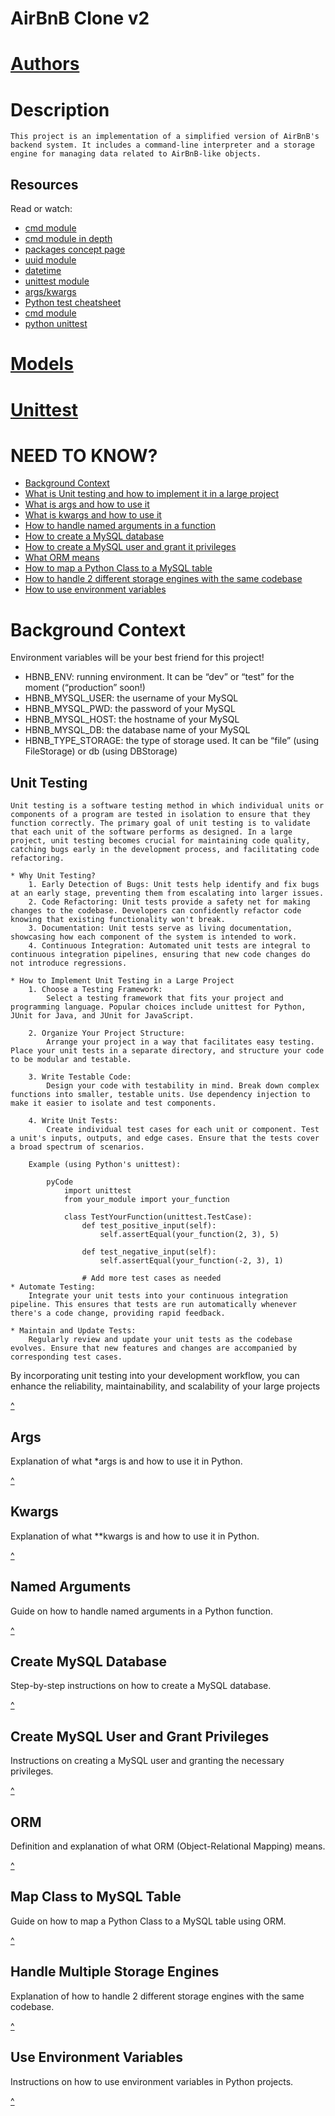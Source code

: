 # AirBnB Clone v2
# [Authors](https://github.com/TheeKingZa/AirBnB_clone_v2/blob/master/AUTHORS) 

# Description

    This project is an implementation of a simplified version of AirBnB's backend system. It includes a command-line interpreter and a storage engine for managing data related to AirBnB-like objects.

## Resources
Read or watch:

* [cmd module](https://docs.python.org/3.8/library/cmd.html)
* [cmd module in depth](http://pymotw.com/2/cmd/)
* [packages concept page](https://docs.python.org/3.4/tutorial/modules.html#packages)
* [uuid module](https://docs.python.org/3.8/library/uuid.html)
* [datetime](https://docs.python.org/3.8/library/datetime.html)
* [unittest module](https://docs.python.org/3.8/library/unittest.html#module-unittest)
* [args/kwargs](https://yasoob.me/2013/08/04/args-and-kwargs-in-python-explained/)
* [Python test cheatsheet](https://www.pythonsheets.com/notes/python-tests.html)
* [cmd module](https://wiki.python.org/moin/CmdModule)
* [python unittest](https://realpython.com/python-testing/)

# [Models](https://github.com/TheeKingZa/AirBnB_clone/blob/master/models/README.md)

# [Unittest](https://github.com/TheeKingZa/AirBnB_clone/blob/master/tests/README.md)

# NEED TO KNOW?
* [Background Context](#background-context)
* [What is Unit testing and how to implement it in a large project](#unit-testing)
* [What is args and how to use it](#args)
* [What is kwargs and how to use it](#kwargs)
* [How to handle named arguments in a function](#named-arguments)
* [How to create a MySQL database](#create-mysql-database)
* [How to create a MySQL user and grant it privileges](#create-mysql-user-and-grant-privileges)
* [What ORM means](#orm)
* [How to map a Python Class to a MySQL table](#map-class-to-mysql-table)
* [How to handle 2 different storage engines with the same codebase](#handle-multiple-storage-engines)
* [How to use environment variables](#use-environment-variables)

# **Background Context**
Environment variables will be your best friend for this project!

* HBNB_ENV: running environment. It can be “dev” or “test” for the moment (“production” soon!)
* HBNB_MYSQL_USER: the username of your MySQL
* HBNB_MYSQL_PWD: the password of your MySQL
* HBNB_MYSQL_HOST: the hostname of your MySQL
* HBNB_MYSQL_DB: the database name of your MySQL
* HBNB_TYPE_STORAGE: the type of storage used. It can be “file” (using FileStorage) or db (using DBStorage)

## Unit Testing
    Unit testing is a software testing method in which individual units or components of a program are tested in isolation to ensure that they function correctly. The primary goal of unit testing is to validate that each unit of the software performs as designed. In a large project, unit testing becomes crucial for maintaining code quality, catching bugs early in the development process, and facilitating code refactoring.

	* Why Unit Testing?
		1. Early Detection of Bugs: Unit tests help identify and fix bugs at an early stage, preventing them from escalating into larger issues.
		2. Code Refactoring: Unit tests provide a safety net for making changes to the codebase. Developers can confidently refactor code knowing that existing functionality won't break.
		3. Documentation: Unit tests serve as living documentation, showcasing how each component of the system is intended to work.
		4. Continuous Integration: Automated unit tests are integral to continuous integration pipelines, ensuring that new code changes do not introduce regressions.

	* How to Implement Unit Testing in a Large Project
		1. Choose a Testing Framework:
			Select a testing framework that fits your project and programming language. Popular choices include unittest for Python, JUnit for Java, and JUnit for JavaScript.

		2. Organize Your Project Structure:
			Arrange your project in a way that facilitates easy testing. Place your unit tests in a separate directory, and structure your code to be modular and testable.

		3. Write Testable Code:
			Design your code with testability in mind. Break down complex functions into smaller, testable units. Use dependency injection to make it easier to isolate and test components.

		4. Write Unit Tests:
			Create individual test cases for each unit or component. Test a unit's inputs, outputs, and edge cases. Ensure that the tests cover a broad spectrum of scenarios.

		Example (using Python's unittest):

			pyCode
				import unittest
				from your_module import your_function

				class TestYourFunction(unittest.TestCase):
				    def test_positive_input(self):
				        self.assertEqual(your_function(2, 3), 5)

				    def test_negative_input(self):
				        self.assertEqual(your_function(-2, 3), 1)

				    # Add more test cases as needed
	* Automate Testing:
		Integrate your unit tests into your continuous integration pipeline. This ensures that tests are run automatically whenever there's a code change, providing rapid feedback.

	* Maintain and Update Tests:
		Regularly review and update your unit tests as the codebase evolves. Ensure that new features and changes are accompanied by corresponding test cases.

By incorporating unit testing into your development workflow, you can enhance the reliability, maintainability, and scalability of your large projects

[^](#need-to-know)

## Args
Explanation of what *args is and how to use it in Python.

[^](#need-to-know)

## Kwargs
Explanation of what **kwargs is and how to use it in Python.

[^](#need-to-know)

## Named Arguments
Guide on how to handle named arguments in a Python function.

[^](#need-to-know)

## Create MySQL Database
Step-by-step instructions on how to create a MySQL database.

[^](#need-to-know)

## Create MySQL User and Grant Privileges
Instructions on creating a MySQL user and granting the necessary privileges.

[^](#need-to-know)

## ORM
Definition and explanation of what ORM (Object-Relational Mapping) means.

[^](#need-to-know)

## Map Class to MySQL Table
Guide on how to map a Python Class to a MySQL table using ORM.

[^](#need-to-know)

## Handle Multiple Storage Engines
Explanation of how to handle 2 different storage engines with the same codebase.


[^](#need-to-know)

## Use Environment Variables
Instructions on how to use environment variables in Python projects.



[^](#airbnb-clone-v2)

